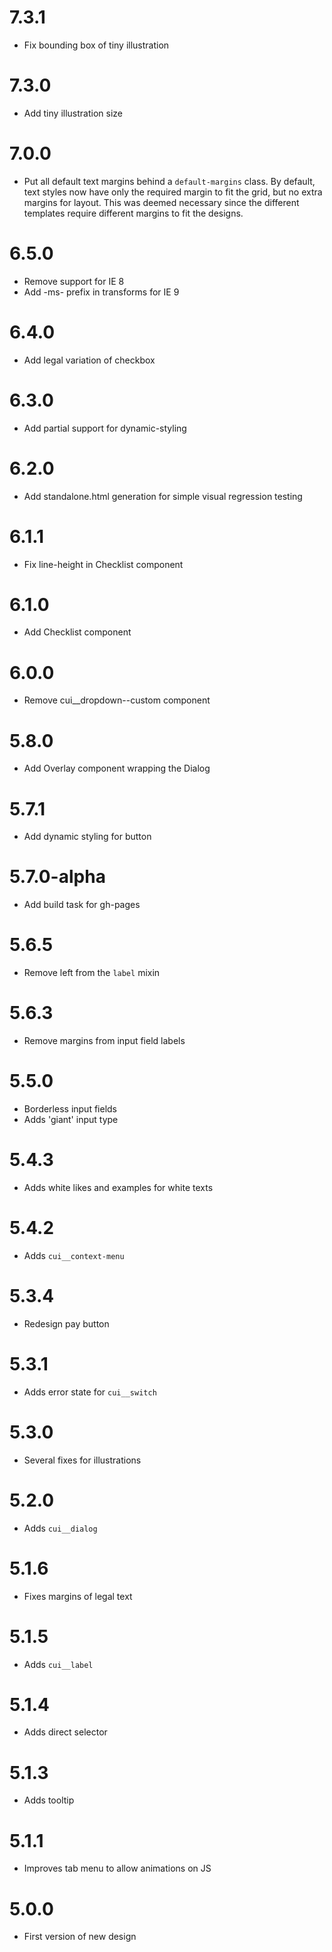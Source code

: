 # 7.3.1

- Fix bounding box of tiny illustration

# 7.3.0

- Add tiny illustration size

# 7.0.0

- Put all default text margins behind a `default-margins` class. By default, text styles now have only the required margin to fit the grid, but no extra margins for layout. This was deemed necessary since the different templates require different margins to fit the designs.

# 6.5.0

- Remove support for IE 8
- Add -ms- prefix in transforms for IE 9

# 6.4.0

- Add legal variation of checkbox

# 6.3.0

- Add partial support for dynamic-styling

# 6.2.0

- Add standalone.html generation for simple visual regression testing

# 6.1.1

- Fix line-height in Checklist component

# 6.1.0

- Add Checklist component

# 6.0.0

- Remove cui__dropdown--custom component

# 5.8.0

- Add Overlay component wrapping the Dialog

# 5.7.1

- Add dynamic styling for button

# 5.7.0-alpha

- Add build task for gh-pages

# 5.6.5

- Remove left from the `label` mixin

# 5.6.3

- Remove margins from input field labels

# 5.5.0

- Borderless input fields
- Adds 'giant' input type

# 5.4.3

- Adds white likes and examples for white texts

# 5.4.2

- Adds `cui__context-menu`

# 5.3.4

- Redesign pay button

# 5.3.1

- Adds error state for `cui__switch`

# 5.3.0

- Several fixes for illustrations

# 5.2.0

- Adds `cui__dialog`

# 5.1.6

- Fixes margins of legal text

# 5.1.5

- Adds `cui__label`

# 5.1.4

- Adds direct selector

# 5.1.3

- Adds tooltip

# 5.1.1

- Improves tab menu to allow animations on JS


# 5.0.0

- First version of new design
